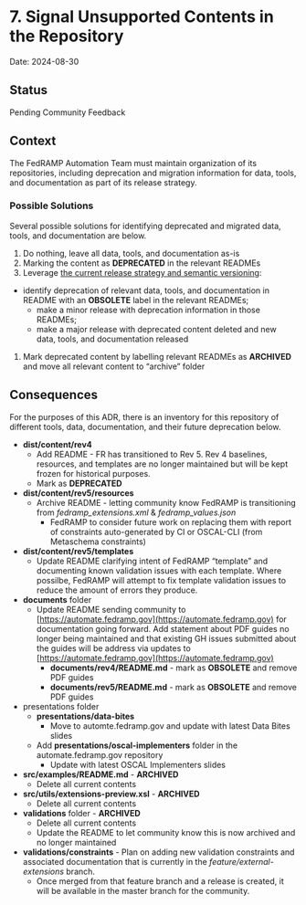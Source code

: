 # 7. Signal Unsupported Contents in the Repository

Date: 2024-08-30

## Status

Pending Community Feedback

## Context

The FedRAMP Automation Team must maintain organization of its repositories, including deprecation and migration information for data, tools, and documentation as part of its release strategy.

### Possible Solutions

Several possible solutions for identifying deprecated and migrated data, tools, and documentation are below.

1. Do nothing, leave all data, tools, and documentation as-is
1. Marking the content as **DEPRECATED** in the relevant READMEs
1. Leverage [the current release strategy and semantic versioning](https://github.com/GSA/automate.fedramp.gov/blob/f085168bc485cf764a37c148d3a3109507d4695a/content/about/release.md):
  - identify deprecation of relevant data, tools, and documentation in README with an **OBSOLETE** label in the relevant READMEs;
    - make a minor release with deprecation information in those READMEs;
    - make a major release with deprecated content deleted and new data, tools, and documentation released
1. Mark deprecated content by labelling relevant READMEs as **ARCHIVED** and move all relevant content to “archive” folder
   
## Consequences

For the purposes of this ADR, there is an inventory for this repository of different tools, data, documentation, and their future deprecation below.

* **dist/content/rev4**  
  * Add README \- FR has transitioned to Rev 5\.  Rev 4 baselines, resources, and templates are no longer maintained but will be kept frozen for historical purposes.
  * Mark as **DEPRECATED**
* **dist/content/rev5/resources**  
  * Archive README \- letting community know FedRAMP is transitioning from *fedramp\_extensions.xml* & *fedramp\_values.json*
    * FedRAMP to consider future work on replacing them with report of constraints auto-generated by CI or OSCAL-CLI (from Metaschema constraints)  
* **dist/content/rev5/templates**  
  * Update README clarifying intent of FedRAMP “template” and documenting known validation issues with each template.  Where possilbe, FedRAMP will attempt to fix template validation issues to reduce the amount of errors they produce.  
* **documents** folder  
  * Update README sending community to [https://automate.fedramp.gov](https://automate.fedramp.gov) for documentation going forward.  Add statement about PDF guides no longer being maintained and that existing GH issues submitted about the guides will be address via updates to [https://automate.fedramp.gov](https://automate.fedramp.gov)   
    * **documents/rev4/README.md** \- mark as **OBSOLETE** and remove PDF guides
    * **documents/rev5/README.md** \- mark as **OBSOLETE** and remove PDF guides
* presentations folder  
  * **presentations/data-bites**  
    * Move to automte.fedramp.gov and update with latest Data Bites slides  
  * Add **presentations/oscal-implementers** folder in the automate.fedramp.gov repository
    * Update with latest OSCAL Implementers slides
* **src/examples/README.md** \- **ARCHIVED**
  * Delete all current contents
* **src/utils/extensions-preview.xsl** \- **ARCHIVED**
  * Delete all current contents
* **validations** folder \- **ARCHIVED**
  * Delete all current contents
  * Update the README to let community know this is now archived and no longer maintained  
* **validations/constraints** \- Plan on adding new validation constraints and associated documentation that is currently in the *feature/external-extensions* branch.
  * Once merged from that feature branch and a release is created, it will be available in the master branch for the community. 
